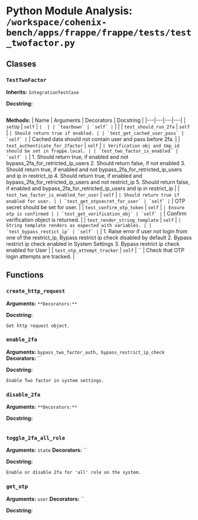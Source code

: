# Python Module Analysis: `/workspace/cohenix-bench/apps/frappe/frappe/tests/test_twofactor.py`

## Classes

### `TestTwoFactor`
**Inherits:** `IntegrationTestCase`


**Docstring:**
```

```

**Methods:**
| Name | Arguments | Decorators | Docstring |
|---|---|---|---|
| `setUp` | `self` | `` |  |
| `tearDown` | `self` | `` |  |
| `test_should_run_2fa` | `self` | `` | Should return true if enabled. |
| `test_get_cached_user_pass` | `self` | `` | Cached data should not contain user and pass before 2fa. |
| `test_authenticate_for_2factor` | `self` | `` | Verification obj and tmp_id should be set in frappe.local. |
| `test_two_factor_is_enabled` | `self` | `` | 1. Should return true, if enabled and not bypass_2fa_for_retricted_ip_users
2. Should return false, if not enabled
3. Should return true, if enabled and not bypass_2fa_for_retricted_ip_users and ip in restrict_ip
4. Should return true, if enabled and bypass_2fa_for_retricted_ip_users and not restrict_ip
5. Should return false, if enabled and bypass_2fa_for_retricted_ip_users and ip in restrict_ip |
| `test_two_factor_is_enabled_for_user` | `self` | `` | Should return true if enabled for user. |
| `test_get_otpsecret_for_user` | `self` | `` | OTP secret should be set for user. |
| `test_confirm_otp_token` | `self` | `` | Ensure otp is confirmed |
| `test_get_verification_obj` | `self` | `` | Confirm verification object is returned. |
| `test_render_string_template` | `self` | `` | String template renders as expected with variables. |
| `test_bypass_restict_ip` | `self` | `` | 1. Raise error if user not login from one of the restrict_ip, Bypass restrict ip check disabled by default
2. Bypass restrict ip check enabled in System Settings
3. Bypass restrict ip check enabled for User |
| `test_otp_attempt_tracker` | `self` | `` | Check that OTP login attempts are tracked. |





## Functions

### `create_http_request`
**Arguments:** ``
**Decorators:** ``

**Docstring:**
```
Get http request object.
```
### `enable_2fa`
**Arguments:** `bypass_two_factor_auth, bypass_restrict_ip_check`
**Decorators:** ``

**Docstring:**
```
Enable Two factor in system settings.
```
### `disable_2fa`
**Arguments:** ``
**Decorators:** ``

**Docstring:**
```

```
### `toggle_2fa_all_role`
**Arguments:** `state`
**Decorators:** ``

**Docstring:**
```
Enable or disable 2fa for 'all' role on the system.
```
### `get_otp`
**Arguments:** `user`
**Decorators:** ``

**Docstring:**
```

```

